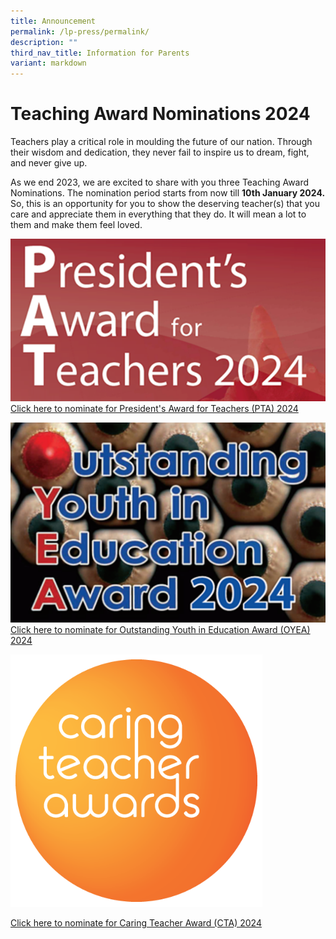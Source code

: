 ```yaml
---
title: Announcement
permalink: /lp-press/permalink/
description: ""
third_nav_title: Information for Parents
variant: markdown
---
```

# Teaching Award Nominations 2024

Teachers play a critical role in moulding the future of our nation. Through their wisdom and dedication, they never fail to inspire us to dream, fight, and never give up.

As we end 2023, we are excited to share with you three Teaching Award Nominations. The nomination period starts from now till&nbsp;**10th January 2024.** So, this is an opportunity for you to show the deserving teacher(s) that you care and appreciate them in everything that they do. It will mean a lot to them and make them feel loved.



![](/images/Homepage/PTA2024.png)
[Click here to nominate for President's Award for Teachers (PTA) 2024](https://form.gov.sg/650a5bfd07ce8a0011c0133c)

![](/images/Homepage/OYEA_2024.png)
[Click here to nominate for Outstanding Youth in Education Award (OYEA) 2024](https://form.gov.sg/650a8bfa356d470012265669)

<img src="/images/Homepage/caring%20teacher%202024.png" style="width:80%">

[Click here to nominate for Caring Teacher Award (CTA) 2024](https://www.cta.nie.edu.sg/nominate)